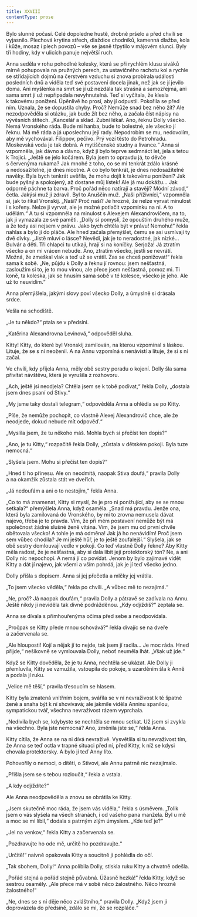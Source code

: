 ```yaml
---
title: XXVIII
contentType: prose
---
```


<section>

Bylo slunné počasí. Celé dopoledne hustě, drobně pršelo a před chvílí se vyjasnilo. Plechová krytina střech, dlaždice chodníků, kamenná dlažba, kola i kůže, mosaz i plech povozů – vše se jasně třpytilo v májovém slunci. Byly tři hodiny, kdy v ulicích panuje největší ruch.

Anna seděla v rohu pohodlné kolesky, která se při rychlém klusu siváků mírně pohupovala na pružných perech, za ustavičného rachotu kol a rychle se střídajících dojmů na čerstvém vzduchu si znova probírala události posledních dnů a viděla teď své postavení docela jinak, než jak se jí jevilo doma. Ani myšlenka na smrt se jí už nezdála tak strašná a samozřejmá, ani sama smrt jí už nepřipadala nevyhnutelná. Teď si vyčítala, že klesla k takovému ponížení. Úpěnlivě ho prosí, aby jí odpustil. Pokořila se před ním. Uznala, že se dopustila chyby. Proč? Nemůže snad bez něho žít? Ale nezodpověděla si otázku, jak bude žít bez něho, a začala číst nápisy na vývěsních štítech. „Kancelář a sklad. Zubní lékař. Ano, řeknu Dolly všecko. Nemá Vronského ráda. Bude mi hanba, bude to bolestné, ale všecko jí řeknu. Má mě ráda a já uposlechnu její rady. Nepodrobím se mu, nedovolím, aby mě vychovával. Filippov, pečivo. Prý vozí těsto do Petrohradu. Moskevská voda je tak dobrá. A mytiščenské studny a lívance.“ Anna si vzpomněla, jak dávno a dávno, když jí bylo teprve sedmnáct let, jela s tetou k Trojici. „Ještě se jelo kočárem. Byla jsem to opravdu já, to děvče s červenýma rukama? Jak mnohé z toho, co se mi tenkrát zdálo krásné a nedosažitelné, je dnes nicotné. A co bylo tenkrát, je dnes nedosažitelné navěky. Byla bych tenkrát uvěřila, že mohu dojít k takovému ponížení? Jak bude pyšný a spokojený, až dostane můj lístek! Ale já mu dokážu… Jak odporně páchne ta barva. Proč pořád něco natírají a stavějí? Módní závod,“ četla. Jakýsi muž ji zdravil. Byl to Anuščin muž. „Naši příživníci,“ vzpomněla si, jak to říkal Vronskij. „Naši? Proč naši? Je hrozné, že nelze vyrvat minulost i s kořeny. Nelze ji vyrvat, ale je možné potlačit vzpomínku na ni. A to udělám.“ A tu si vzpomněla na minulost s Alexejem Alexandrovičem, na to, jak ji vymazala ze své paměti. „Dolly si pomyslí, že opouštím druhého muže, a že tedy asi nejsem v právu. Jako bych chtěla být v právu! Nemohu!“ řekla nahlas a bylo jí do pláče. Ale hned začala přemýšlet, čemu se asi usmívají ty dvě dívky. „Jistě mluví o lásce? Nevědí, jak je to neradostné, jak nízké… Bulvár a děti. Tři chlapci tu utíkají, hrají si na koníčky. Serjoža! Já ztratím všecko a on mi vrácen nebude. Ano, ztratím všecko, jestli se nevrátí. Možná, že zmeškal vlak a teď už se vrátil. Zas se chceš ponižovat!“ řekla sama k sobě. „Ne, půjdu k Dolly a řeknu jí rovnou: jsem nešťastná, zasloužím si to, je to mou vinou, ale přece jsem nešťastná, pomoz mi. Ti koně, ta koleska, jak se hnusím sama sobě v té kolesce, všecko je jeho. Ale už to neuvidím.“

Anna přemýšlela, jakými slovy poví všecko Dolly, a úmyslně si drásala srdce.

Vešla na schodiště.

„Je tu někdo?“ ptala se v předsíni.

„Katěrina Alexandrovna Levinová,“ odpověděl sluha.

Kitty! Kitty, do které byl Vronskij zamilován, na kterou vzpomínal s láskou. Lituje, že se s ní neoženil. A na Annu vzpomíná s nenávistí a lituje, že si s ní začal.

Ve chvíli, kdy přijela Anna, měly obě sestry poradu o kojení. Dolly šla sama přivítat návštěvu, která je vyrušila z rozhovoru.

„Ach, ještě jsi neodjela? Chtěla jsem se k tobě podívat,“ řekla Dolly, „dostala jsem dnes psaní od Stivy.“

„My jsme taky dostali telegram,“ odpověděla Anna a ohlédla se po Kitty.

„Píše, že nemůže pochopit, co vlastně Alexej Alexandrovič chce, ale že neodjede, dokud nebude mít odpověď.“

„Myslila jsem, že tu někoho máš. Mohla bych si přečíst ten dopis?“

„Ano, je tu Kitty,“ rozpačitě řekla Dolly, „zůstala v dětském pokoji. Byla tuze nemocná.“

„Slyšela jsem. Mohu si přečíst ten dopis?“

„Hned ti ho přinesu. Ale on neodmítá, naopak Stiva doufá,“ pravila Dolly a na okamžik zůstala stát ve dveřích.

„Já nedoufám a ani o to nestojím,“ řekla Anna.

„Co to má znamenat, Kitty si myslí, že je pro ni ponižující, aby se se mnou setkala?“ přemýšlela Anna, když osaměla. „Snad má pravdu. Jenže ona, která byla zamilovaná do Vronského, by mi to zrovna nemusela dávat najevo, třeba je to pravda. Vím, že při mém postavení nemůže být má společnost žádné slušné ženě vítána. Vím, že jsem mu od první chvíle obětovala všecko! A tohle je má odměna! Jak já ho nenávidím! Proč jsem sem vůbec chodila? Je mi ještě hůř, je to ještě zoufalejší.“ Slyšela, jak se obě sestry domlouvají vedle v pokoji. Co teď vlastně Dolly řekne? Aby Kitty měla radost, že je nešťastná, aby si dala líbit její protektorský tón? Ne, a ani Dolly nic nepochopí. A nemá jí co povídat. Jenom by bylo zajímavé vidět Kitty a dát jí najevo, jak všemi a vším pohrdá, jak je jí teď všecko jedno.

Dolly přišla s dopisem. Anna si jej přečetla a mlčky jej vrátila.

„To jsem všecko věděla,“ řekla po chvíli. „A vůbec mě to nezajímá.“

„Ne, proč? Já naopak doufám,“ pravila Dolly a pátravě se zadívala na Annu. Ještě nikdy ji neviděla tak divně podrážděnou. „Kdy odjíždíš?“ zeptala se.

Anna se dívala s přimhouřenýma očima před sebe a neodpovídala.

„Pročpak se Kitty přede mnou schovává?“ řekla dívajíc se na dveře a začervenala se.

„Ale hlouposti! Kojí a nějak jí to nejde, tak jsem jí radila… Je moc ráda. Hned přijde,“ nešikovně se vymlouvala Dolly, neboť neuměla lhát. „Však už jde.“

Když se Kitty dověděla, že je tu Anna, nechtěla se ukázat. Ale Dolly ji přemluvila, Kitty se vzmužila, vstoupila do pokoje, s uzarděním šla k Anně a podala jí ruku.

„Velice mě těší,“ pravila třesoucím se hlasem.

Kitty byla zmatená vnitřním bojem, svářila se v ní nevraživost k té špatné ženě a snaha být k ní shovívavá; ale jakmile viděla Anninu spanilou, sympatickou tvář, všechna nevraživost rázem vyprchala.

„Nedivila bych se, kdybyste se nechtěla se mnou setkat. Už jsem si zvykla na všechno. Byla jste nemocná? Ano, změnila jste se,“ řekla Anna.

Kitty cítila, že Anna se na ni dívá nevraživě. Vysvětlila si tu nevraživost tím, že Anna se teď octla v trapné situaci před ní, před Kitty, k níž se kdysi chovala protektorsky. A bylo jí teď Anny líto.

Pohovořily o nemoci, o dítěti, o Stivovi, ale Annu patrně nic nezajímalo.

„Přišla jsem se s tebou rozloučit,“ řekla a vstala.

„A kdy odjíždíte?“

Ale Anna neodpověděla a znovu se obrátila ke Kitty.

„Jsem skutečně moc ráda, že jsem vás viděla,“ řekla s úsměvem. „Tolik jsem o vás slyšela na všech stranách, i od vašeho pana manžela. Byl u mě a moc se mi líbil,“ dodala s patrným zlým úmyslem. „Kde teď je?“

„Jel na venkov,“ řekla Kitty a začervenala se.

„Pozdravujte ho ode mě, určitě ho pozdravujte.“

„Určitě!“ naivně opakovala Kitty a soucitně jí pohlédla do očí.

„Tak sbohem, Dolly!“ Anna políbila Dolly, stiskla ruku Kitty a chvatně odešla.

„Pořád stejná a pořád stejně půvabná. Úžasně hezká!“ řekla Kitty, když se sestrou osaměly. „Ale přece má v sobě něco žalostného. Něco hrozně žalostného!“

„Ne, dnes se s ní děje něco zvláštního,“ pravila Dolly. „Když jsem ji doprovázela do předsíně, zdálo se mi, že se rozpláče.“

</section>
